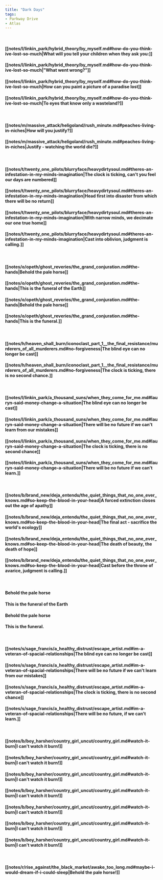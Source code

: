 ```yaml
---
title: "Dark Days"
tags:
- Parkway Drive
- Atlas
---
```

&nbsp;
#### [[notes/l/linkin_park/hybrid_theory/by_myself.md#how-do-you-think-ive-lost-so-much|What will you tell your children when they ask you:]]
#### [[notes/l/linkin_park/hybrid_theory/by_myself.md#how-do-you-think-ive-lost-so-much|"What went wrong?"]]
#### [[notes/l/linkin_park/hybrid_theory/by_myself.md#how-do-you-think-ive-lost-so-much|How can you paint a picture of a paradise lost]]
#### [[notes/l/linkin_park/hybrid_theory/by_myself.md#how-do-you-think-ive-lost-so-much|To eyes that know only a wasteland?]]
&nbsp;
#### [[notes/m/massive_attack/heligoland/rush_minute.md#peaches-living-in-niches|How will you justify?]]
#### [[notes/m/massive_attack/heligoland/rush_minute.md#peaches-living-in-niches|Justify - watching the world die?]]
&nbsp;
#### [[notes/t/twenty_one_pilots/blurryface/heavydirtysoul.md#theres-an-infestation-in-my-minds-imagination|The clock is ticking, can't you feel our days are numbered]]
#### [[notes/t/twenty_one_pilots/blurryface/heavydirtysoul.md#theres-an-infestation-in-my-minds-imagination|Head first into disaster from which there will be no return]]
#### [[notes/t/twenty_one_pilots/blurryface/heavydirtysoul.md#theres-an-infestation-in-my-minds-imagination|With narrow minds, we decimate our one true home]]
#### [[notes/t/twenty_one_pilots/blurryface/heavydirtysoul.md#theres-an-infestation-in-my-minds-imagination|Cast into oblivion, judgment is calling.]]
&nbsp;
#### [[notes/o/opeth/ghost_reveries/the_grand_conjuration.md#the-hands|Behold the pale horse]]
#### [[notes/o/opeth/ghost_reveries/the_grand_conjuration.md#the-hands|This is the funeral of the Earth]]
#### [[notes/o/opeth/ghost_reveries/the_grand_conjuration.md#the-hands|Behold the pale horse]]
#### [[notes/o/opeth/ghost_reveries/the_grand_conjuration.md#the-hands|This is the funeral.]]
&nbsp;
#### [[notes/h/heaven_shall_burn/iconoclast_part_1__the_final_resistance/murderers_of_all_murderers.md#no-forgiveness|The blind eye can no longer be cast]]
#### [[notes/h/heaven_shall_burn/iconoclast_part_1__the_final_resistance/murderers_of_all_murderers.md#no-forgiveness|The clock is ticking, there is no second chance.]]
&nbsp;
#### [[notes/l/linkin_park/a_thousand_suns/when_they_come_for_me.md#lauryn-said-money-change-a-situation|The blind eye can no longer be cast]]
#### [[notes/l/linkin_park/a_thousand_suns/when_they_come_for_me.md#lauryn-said-money-change-a-situation|There will be no future if we can't learn from our mistakes]]
#### [[notes/l/linkin_park/a_thousand_suns/when_they_come_for_me.md#lauryn-said-money-change-a-situation|The clock is ticking, there is no second chance]]
#### [[notes/l/linkin_park/a_thousand_suns/when_they_come_for_me.md#lauryn-said-money-change-a-situation|There will be no future if we can't learn.]]
&nbsp;
#### [[notes/b/brand_new/deja_entendu/the_quiet_things_that_no_one_ever_knows.md#so-keep-the-blood-in-your-head|A forced extinction closes out the age of apathy]]
#### [[notes/b/brand_new/deja_entendu/the_quiet_things_that_no_one_ever_knows.md#so-keep-the-blood-in-your-head|The final act - sacrifice the world's ecology]]
#### [[notes/b/brand_new/deja_entendu/the_quiet_things_that_no_one_ever_knows.md#so-keep-the-blood-in-your-head|The death of beauty, the death of hope]]
#### [[notes/b/brand_new/deja_entendu/the_quiet_things_that_no_one_ever_knows.md#so-keep-the-blood-in-your-head|Cast before the throne of avarice, judgment is calling.]]
&nbsp;
#### Behold the pale horse
#### This is the funeral of the Earth
#### Behold the pale horse
#### This is the funeral.
&nbsp;
#### [[notes/s/sage_francis/a_healthy_distrust/escape_artist.md#im-a-veteran-of-spacial-relationships|The blind eye can no longer be cast]]
#### [[notes/s/sage_francis/a_healthy_distrust/escape_artist.md#im-a-veteran-of-spacial-relationships|There will be no future if we can't learn from our mistakes]]
#### [[notes/s/sage_francis/a_healthy_distrust/escape_artist.md#im-a-veteran-of-spacial-relationships|The clock is ticking, there is no second chance]]
#### [[notes/s/sage_francis/a_healthy_distrust/escape_artist.md#im-a-veteran-of-spacial-relationships|There will be no future, if we can't learn.]]
&nbsp;
#### [[notes/b/boy_harsher/country_girl_uncut/country_girl.md#watch-it-burn|I can't watch it burn!]]
#### [[notes/b/boy_harsher/country_girl_uncut/country_girl.md#watch-it-burn|I can't watch it burn!]]
#### [[notes/b/boy_harsher/country_girl_uncut/country_girl.md#watch-it-burn|I can't watch it burn!]]
#### [[notes/b/boy_harsher/country_girl_uncut/country_girl.md#watch-it-burn|I can't watch it burn!]]
#### [[notes/b/boy_harsher/country_girl_uncut/country_girl.md#watch-it-burn|I can't watch it burn!]]
#### [[notes/b/boy_harsher/country_girl_uncut/country_girl.md#watch-it-burn|I can't watch it burn!]]
#### [[notes/b/boy_harsher/country_girl_uncut/country_girl.md#watch-it-burn|I can't watch it burn!]]
&nbsp;
#### [[notes/r/rise_against/the_black_market/awake_too_long.md#maybe-i-would-dream-if-i-could-sleep|Behold the pale horse!]]
